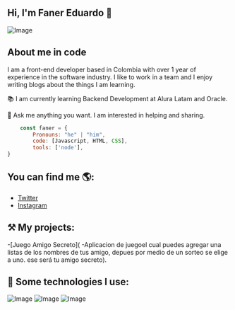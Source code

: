 ## Hi, I'm Faner Eduardo 👋


![Image](https://github.com/user-attachments/assets/9e6e448d-5510-45aa-accd-4a478d0930c0)


## About me in code
I am a front-end developer based in Colombia with over 1 year of experience in the software industry. I like to work in a team and I enjoy writing blogs about the things I am learning.

📚 I am currently learning Backend Development at Alura Latam and Oracle.

💬 Ask me anything you want. I am interested in helping and sharing.

```js
    const faner = {
        Pronouns: "he" | "him",
        code: [Javascript, HTML, CSS],
        tools: ['node'],
}
```
## You can find me 🌎:

- [Twitter](https//www.twitter.com)
- [Instagram](https//www.instagram.com)

## ⚒️ My projects:
-[Juego Amigo Secreto](
   -Aplicacion de juegoel cual puedes agregar una listas de los nombres de tus amigo, depues por medio de un sorteo 
   se elige a uno. ese será tu amigo secreto).


## 🎯 Some technologies I use:

![Image](https://img.shields.io/badge/JavaScript-323330?style=for-the-badge&logo=javascript&logoColor=F7DF1E)
![Image](https://img.shields.io/badge/HTML5-E34F26?style=for-the-badge&logo=html5&logoColor=white)
![Image](https://img.shields.io/badge/CSS3-1572B6?style=for-the-badge&logo=css3&logoColor=white)
<!--
**Fanerstder/Fanerstder** is a ✨ _special_ ✨ repository because its `README.md` (this file) appears on your GitHub profile.

Here are some ideas to get you started:

- 🔭 I’m currently working on ...
- 🌱 I’m currently learning ...
- 👯 I’m looking to collaborate on ...
- 🤔 I’m looking for help with ...
- 💬 Ask me about ...
- 📫 How to reach me: ...
- 😄 Pronouns: ...
- ⚡ Fun fact: ...
-->
